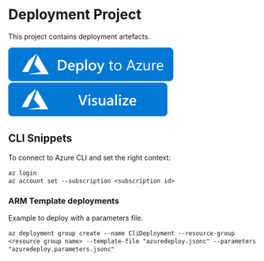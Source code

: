 # Deployment Project

This project contains deployment artefacts.

[![Deploy To Azure](https://raw.githubusercontent.com/Azure/azure-quickstart-templates/master/1-CONTRIBUTION-GUIDE/images/deploytoazure.svg?sanitize=true)](https://portal.azure.com/#create/Microsoft.Template/uri/https%3A%2F%2Fgithub.com%2Fpacodelacruz%2Fobservability-pubsub-functions%2Fblob%2Fmain%2Finfra%2Fazuredeploy.jsonc)
[![Visualize](https://raw.githubusercontent.com/Azure/azure-quickstart-templates/master/1-CONTRIBUTION-GUIDE/images/visualizebutton.svg?sanitize=true)](http://armviz.io/#/?load=https%3A%2F%2Fgithub.com%2Fpacodelacruz%2Fobservability-pubsub-functions%2Fblob%2Fmain%2Finfra%2Fazuredeploy.jsonc)

## CLI Snippets

To connect to Azure CLI and set the right context:

``` shell
az login
az account set --subscription <subscription id>
```

### ARM Template deployments

Example to deploy with a parameters file.

``` shell
az deployment group create --name CliDeployment --resource-group <resource group name> --template-file "azuredeploy.jsonc" --parameters "azuredeploy.parameters.jsonc"
```
